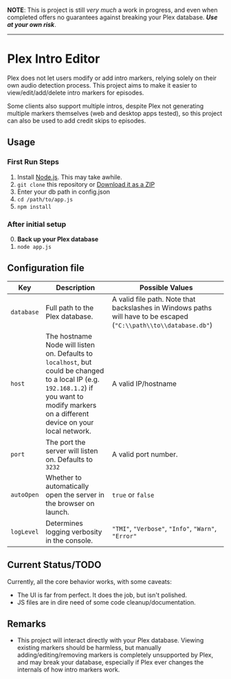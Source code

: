 **NOTE**: This is project is still _very much_ a work in progress, and even when completed offers no guarantees against breaking your Plex database. **_Use at your own risk_**.

---

# Plex Intro Editor

Plex does not let users modify or add intro markers, relying solely on their own audio detection process. This project aims to make it easier to view/edit/add/delete intro markers for episodes.

Some clients also support multiple intros, despite Plex not generating multiple markers themselves (web and desktop apps tested), so this project can also be used to add credit skips to episodes.

## Usage

### First Run Steps
1. Install [Node.js](https://nodejs.org/en/). This may take awhile.
2. `git clone` this repository or [Download it as a ZIP](https://github.com/danrahn/PlexIntroEditor/archive/refs/heads/main.zip)
3. Enter your db path in config.json
4. `cd /path/to/app.js`
5. `npm install`

### After initial setup
0. **Back up your Plex database**
2. `node app.js`

## Configuration file
| Key | Description | Possible Values
---|---|---
`database` | Full path to the Plex database. | A valid file path. Note that backslashes in Windows paths will have to be escaped (`"C:\\path\\to\\database.db"`)
`host`     | The hostname Node will listen on. Defaults to `localhost`, but could be changed to a local IP (e.g. `192.168.1.2`) if you want to modify markers on a different device on your local network. | A valid IP/hostname
`port`     | The port the server will listen on. Defaults to `3232` | A valid port number.
`autoOpen` | Whether to automatically open the server in the browser on launch. | `true` or `false`
`logLevel` | Determines logging verbosity in the console. | `"TMI"`, `"Verbose"`, `"Info"`, `"Warn"`, `"Error"`

## Current Status/TODO

Currently, all the core behavior works, with some caveats:

* The UI is far from perfect. It does the job, but isn't polished.
* JS files are in dire need of some code cleanup/documentation.

## Remarks

* This project will interact directly with your Plex database. Viewing existing markers should be harmless, but manually adding/editing/removing markers is completely unsupported by Plex, and may break your database, especially if Plex ever changes the internals of how intro markers work.